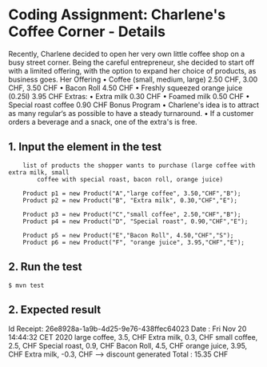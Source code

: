 # Coding Assignment: Charlene's Coffee Corner - Details

Recently, Charlene decided to open her very own little coffee shop on a busy street corner.
Being the careful entrepreneur, she decided to start off with a limited offering, with the option to expand her
choice of products, as business goes.
Her Offering
• Coffee (small, medium, large) 2.50 CHF, 3.00 CHF, 3.50 CHF
• Bacon Roll 4.50 CHF
• Freshly squeezed orange juice (0.25l) 3.95 CHF
Extras:
• Extra milk 0.30 CHF
• Foamed milk 0.50 CHF
• Special roast coffee 0.90 CHF
Bonus Program
• Charlene's idea is to attract as many regular‘s as possible to have a steady turnaround.
• If a customer orders a beverage and a snack, one of the extra's is free.


## 1. Input the element in the test

        list of products the shopper wants to purchase (large coffee with extra milk, small
            coffee with special roast, bacon roll, orange juice)

        Product p1 = new Product("A","large coffee", 3.50,"CHF","B");
        Product p2 = new Product("B", "Extra milk", 0.30,"CHF","E");

        Product p3 = new Product("C","small coffee", 2.50,"CHF","B");
        Product p4 = new Product("D", "Special roast", 0.90,"CHF","E");

        Product p5 = new Product("E","Bacon Roll", 4.50,"CHF","S");
        Product p6 = new Product("F", "orange juice", 3.95,"CHF","E");            
         
## 2. Run the test
```
$ mvn test
```
## 2. Expected result 

Id Receipt: 26e8928a-1a9b-4d25-9e76-438ffec64023
Date      : Fri Nov 20 14:44:32 CET 2020
large coffee, 3.5, CHF
Extra milk, 0.3, CHF
small coffee, 2.5, CHF
Special roast, 0.9, CHF
Bacon Roll, 4.5, CHF
orange juice, 3.95, CHF
Extra milk, -0.3, CHF  --> discount generated
Total     : 15.35 CHF


